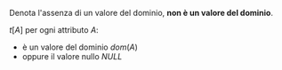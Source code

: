 Denota l'assenza di un valore del dominio, **non è un valore del dominio**.

$t[A]$ per ogni attributo $A$:
- è un valore del dominio $dom(A)$
- oppure il valore nullo $NULL$